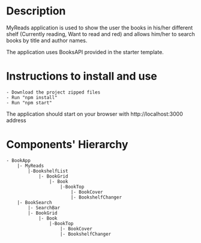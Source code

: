 Description
=============
MyReads application is used to show the user the books in his/her
different shelf (Currently reading, Want to read and red) and allows 
him/her to search books by title and author names.

The application uses BooksAPI provided in the starter template.


Instructions to install and use
=================================
	- Download the project zipped files
	- Run "npm install"
	- Run "npm start"
The application should start on your browser with http://localhost:3000 address


Components' Hierarchy
=====================
	- BookApp
		|- MyReads	
			|-BookshelfList
				|- BookGrid
					|- Book
						|-BookTop
							|- BookCover
							|- BookshelfChanger
		|- BookSearch
			|- SearchBar
			|- BookGrid
				|- Book
					|-BookTop
						|- BookCover
						|- BookshelfChanger
